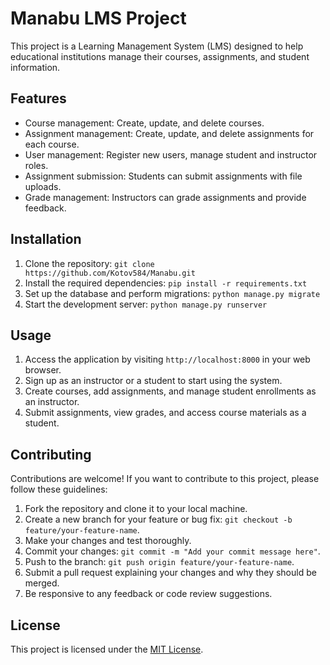 # Manabu LMS Project

This project is a Learning Management System (LMS) designed to help educational institutions manage their courses, assignments, and student information.

## Features

- Course management: Create, update, and delete courses.
- Assignment management: Create, update, and delete assignments for each course.
- User management: Register new users, manage student and instructor roles.
- Assignment submission: Students can submit assignments with file uploads.
- Grade management: Instructors can grade assignments and provide feedback.

## Installation

1. Clone the repository: `git clone https://github.com/Kotov584/Manabu.git`
2. Install the required dependencies: `pip install -r requirements.txt`
3. Set up the database and perform migrations: `python manage.py migrate`
4. Start the development server: `python manage.py runserver`

## Usage

1. Access the application by visiting `http://localhost:8000` in your web browser.
2. Sign up as an instructor or a student to start using the system.
3. Create courses, add assignments, and manage student enrollments as an instructor.
4. Submit assignments, view grades, and access course materials as a student.

## Contributing

Contributions are welcome! If you want to contribute to this project, please follow these guidelines:

1. Fork the repository and clone it to your local machine.
2. Create a new branch for your feature or bug fix: `git checkout -b feature/your-feature-name`.
3. Make your changes and test thoroughly.
4. Commit your changes: `git commit -m "Add your commit message here"`.
5. Push to the branch: `git push origin feature/your-feature-name`.
6. Submit a pull request explaining your changes and why they should be merged.
7. Be responsive to any feedback or code review suggestions.

## License

This project is licensed under the [MIT License](LICENSE).